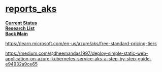 # **[reports_aks](../../../../../azure/mobexglobal.com/aks/reports_aks.md)**

**[Current Status](../../../../development/status/weekly/current_status.md)**\
**[Research List](../../../research_list.md)**\
**[Back Main](../../../../README.md)**

<https://learn.microsoft.com/en-us/azure/aks/free-standard-pricing-tiers>

<https://medium.com/@dheemandas1997/deploy-simple-static-web-application-on-azure-kubernetes-service-aks-a-step-by-step-guide-e94932a9ce65>
